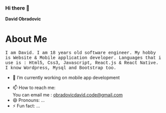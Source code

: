 ### Hi there 👋


**David Obradovic** 

<h1>About Me</h1>
<p style="font-family: 'Courier New', Courier, monospace;">I am David. I am 18 years old software engineer. My hobby is Website & Mobile application developer.
Languages that i use is : Html5, Css3, Javascript, React.js & React Native. I know Wordpress, Mysql and Bootstrap too.
</p>

- 🔭 I’m currently working on mobile app development
<!-- - 🌱 I’m currently learning  -->
<!-- - 👯 I’m looking to collaborate on ...
- 🤔 I’m looking for help with ...
- 💬 Ask me about ... -->
- 📫 How to reach me: </br>
You can email me : <a href='mailto:obradovicdavid.code@gmail.com'>obradovicdavid.code@gmail.com</a>
- 😄 Pronouns: ...
- ⚡ Fun fact: ...

